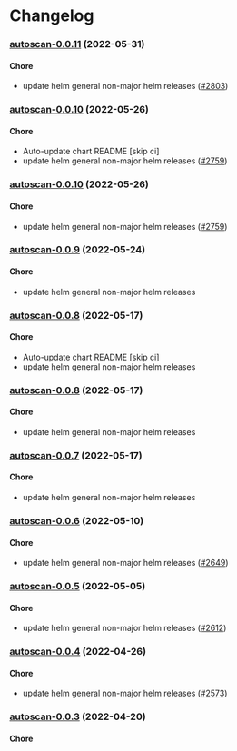# Changelog<br>


<a name="autoscan-0.0.11"></a>
### [autoscan-0.0.11](https://github.com/truecharts/apps/compare/autoscan-0.0.10...autoscan-0.0.11) (2022-05-31)

#### Chore

* update helm general non-major helm releases ([#2803](https://github.com/truecharts/apps/issues/2803))



<a name="autoscan-0.0.10"></a>
### [autoscan-0.0.10](https://github.com/truecharts/apps/compare/autoscan-0.0.9...autoscan-0.0.10) (2022-05-26)

#### Chore

* Auto-update chart README [skip ci]
* update helm general non-major helm releases ([#2759](https://github.com/truecharts/apps/issues/2759))



<a name="autoscan-0.0.10"></a>
### [autoscan-0.0.10](https://github.com/truecharts/apps/compare/autoscan-0.0.9...autoscan-0.0.10) (2022-05-26)

#### Chore

* update helm general non-major helm releases ([#2759](https://github.com/truecharts/apps/issues/2759))



<a name="autoscan-0.0.9"></a>
### [autoscan-0.0.9](https://github.com/truecharts/apps/compare/autoscan-0.0.8...autoscan-0.0.9) (2022-05-24)

#### Chore

* update helm general non-major helm releases



<a name="autoscan-0.0.8"></a>
### [autoscan-0.0.8](https://github.com/truecharts/apps/compare/autoscan-0.0.7...autoscan-0.0.8) (2022-05-17)

#### Chore

* Auto-update chart README [skip ci]
* update helm general non-major helm releases



<a name="autoscan-0.0.8"></a>
### [autoscan-0.0.8](https://github.com/truecharts/apps/compare/autoscan-0.0.7...autoscan-0.0.8) (2022-05-17)

#### Chore

* update helm general non-major helm releases



<a name="autoscan-0.0.7"></a>
### [autoscan-0.0.7](https://github.com/truecharts/apps/compare/autoscan-0.0.6...autoscan-0.0.7) (2022-05-17)

#### Chore

* update helm general non-major helm releases



<a name="autoscan-0.0.6"></a>
### [autoscan-0.0.6](https://github.com/truecharts/apps/compare/autoscan-0.0.5...autoscan-0.0.6) (2022-05-10)

#### Chore

* update helm general non-major helm releases ([#2649](https://github.com/truecharts/apps/issues/2649))



<a name="autoscan-0.0.5"></a>
### [autoscan-0.0.5](https://github.com/truecharts/apps/compare/autoscan-0.0.4...autoscan-0.0.5) (2022-05-05)

#### Chore

* update helm general non-major helm releases ([#2612](https://github.com/truecharts/apps/issues/2612))



<a name="autoscan-0.0.4"></a>
### [autoscan-0.0.4](https://github.com/truecharts/apps/compare/autoscan-0.0.3...autoscan-0.0.4) (2022-04-26)

#### Chore

* update helm general non-major helm releases ([#2573](https://github.com/truecharts/apps/issues/2573))



<a name="autoscan-0.0.3"></a>
### [autoscan-0.0.3](https://github.com/truecharts/apps/compare/autoscan-0.0.2...autoscan-0.0.3) (2022-04-20)

#### Chore
